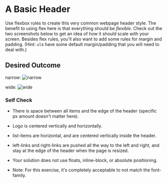# A Basic Header

Use flexbox rules to create this very common webpage header style. The benefit to using flex here is that everything should be _flexible_. Check out the two screenshots below to get an idea of how it should scale with your screen. Besides flex rules, you'll also want to add some rules for margin and padding. (Hint: `ul`s have some default margin/padding that you will need to deal with.)

## Desired Outcome 

narrow:
![narrow](./desired-outcome-narrow.png)

wide: 
![wide](./desired-outcome-wide.png)

### Self Check
- There is space between all items and the edge of the header (specific px amount doesn't matter here).
- Logo is centered vertically and horizontally.



- list-items are horizontal, and are centered vertically inside the header.

- left-links and right-links are pushed all the way to the left and right, and stay at the edge of the header when the page is resized.


- Your solution does not use floats, inline-block, or absolute positioning.

- Note: For this exercise, it's completely acceptable to not match the font-family.